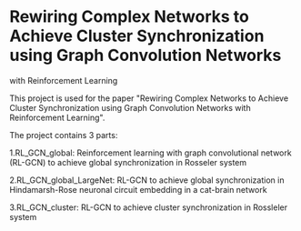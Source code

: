 # Rewiring Complex Networks to Achieve Cluster Synchronization using Graph Convolution Networks
with Reinforcement Learning

This project is used for the paper "Rewiring Complex Networks to Achieve Cluster Synchronization using Graph Convolution Networks
with Reinforcement Learning". 

The project contains 3 parts: 

1.RL_GCN_global: Reinforcement learning with graph convolutional network (RL-GCN) to achieve global synchronization in Rosseler system

2.RL_GCN_global_LargeNet: RL-GCN to achieve global synchronization in Hindamarsh-Rose neuronal circuit embedding in a cat-brain network

3.RL_GCN_cluster: RL-GCN to achieve cluster synchronization in Rossleler system
